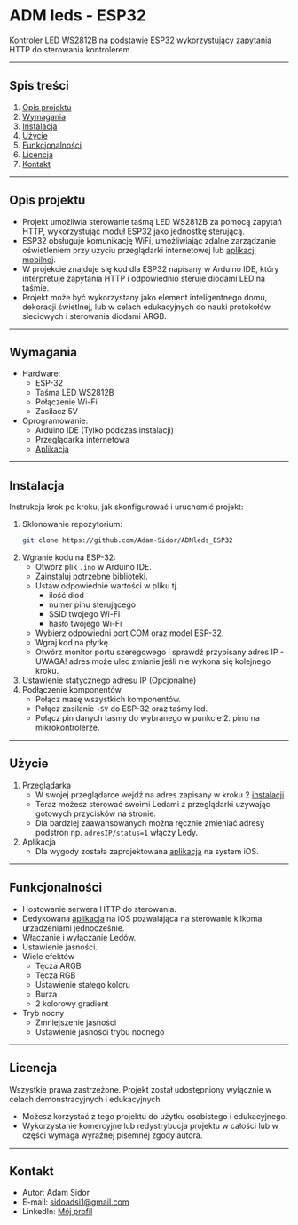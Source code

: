 # ADM leds - ESP32
Kontroler LED WS2812B na podstawie ESP32 wykorzystujący zapytania HTTP do sterowania kontrolerem.

---

## Spis treści
1. [Opis projektu](#opis-projektu)  
2. [Wymagania](#wymagania)  
3. [Instalacja](#instalacja)  
4. [Użycie](#użycie)  
5. [Funkcjonalności](#funkcjonalności)  
6. [Licencja](#licencja)  
7. [Kontakt](#kontakt)  

---

## Opis projektu
- Projekt umożliwia sterowanie taśmą LED WS2812B za pomocą zapytań HTTP, wykorzystując moduł ESP32 jako jednostkę sterującą.
- ESP32 obsługuje komunikację WiFi, umożliwiając zdalne zarządzanie oświetleniem przy użyciu przeglądarki internetowej lub [aplikacji mobilnej](https://github.com/Adam-Sidor/ADMleds_IOS).
- W projekcie znajduje się kod dla ESP32 napisany w Arduino IDE, który interpretuje zapytania HTTP i odpowiednio steruje diodami LED na taśmie.
- Projekt może być wykorzystany jako element inteligentnego domu, dekoracji świetlnej, lub w celach edukacyjnych do nauki protokołów sieciowych i sterowania diodami ARGB.  

---

## Wymagania
- Hardware:
    - ESP-32
    - Taśma LED WS2812B
    - Połączenie Wi-Fi
    - Zasilacz 5V
- Oprogramowanie:
    - Arduino IDE (Tylko podczas instalacji)
    - Przeglądarka internetowa
    - [Aplikacja](https://github.com/Adam-Sidor/ADMleds_IOS)   

---

## Instalacja
Instrukcja krok po kroku, jak skonfigurować i uruchomić projekt:  
1. Sklonowanie repozytorium:  
   ```bash
   git clone https://github.com/Adam-Sidor/ADMleds_ESP32
   ```
2. Wgranie kodu na ESP-32:  
    - Otwórz plik `.ino` w Arduino IDE. 
    - Zainstaluj potrzebne biblioteki. 
    - Ustaw odpowiednie wartości w pliku tj. 
        - ilość diod 
        - numer pinu sterującego 
        - SSID twojego Wi-Fi
        - hasło twojego Wi-Fi
    - Wybierz odpowiedni port COM oraz model ESP-32.  
    - Wgraj kod na płytkę.
    - Otwórz monitor portu szeregowego i sprawdź przypisany adres IP - UWAGA! adres może ulec zmianie jeśli nie wykona się kolejnego kroku.
3. Ustawienie statycznego adresu IP (Opcjonalne)
4. Podłączenie komponentów
    - Połącz masę wszystkich komponentów.
    - Połącz zasilanie `+5V` do ESP-32 oraz taśmy led.
    - Połącz pin danych taśmy do wybranego w punkcie 2. pinu na mikrokontrolerze.

---

## Użycie
1. Przeglądarka
    - W swojej przeglądarce wejdź na adres zapisany w kroku 2 [instalacji](#instalacja)
    - Teraz możesz sterować swoimi Ledami z przeglądarki uzywając gotowych przycisków na stronie.
    - Dla bardziej zaawansowanych można ręcznie zmieniać adresy podstron np. `adresIP/status=1` włączy Ledy.
2. Aplikacja
    - Dla wygody została zaprojektowana [aplikacja](https://github.com/Adam-Sidor/ADMleds_IOS) na system iOS.


---

## Funkcjonalności
- Hostowanie serwera HTTP do sterowania.
- Dedykowana [aplikacja](https://github.com/Adam-Sidor/ADMleds_IOS) na iOS pozwalająca na sterowanie kilkoma urzadzeniami jednocześnie.
- Włączanie i wyłączanie Ledów.
- Ustawienie jasności.
- Wiele efektów
    - Tęcza ARGB
    - Tęcza RGB
    - Ustawienie stałego koloru
    - Burza
    - 2 kolorowy gradient
- Tryb nocny
    - Zmniejszenie jasności
    - Ustawienie jasności trybu nocnego

---

## Licencja
Wszystkie prawa zastrzeżone. Projekt został udostępniony wyłącznie w celach demonstracyjnych i edukacyjnych.  
- Możesz korzystać z tego projektu do użytku osobistego i edukacyjnego.  
- Wykorzystanie komercyjne lub redystrybucja projektu w całości lub w części wymaga wyraźnej pisemnej zgody autora.

---

## Kontakt
- Autor: Adam Sidor  
- E-mail: sidoadsi1@gmail.com  
- LinkedIn: [Mój profil](https://www.linkedin.com/in/adam-sidor-088a56341)  
